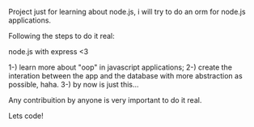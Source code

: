 Project just for learning about node.js, i will try to do an orm for node.js applications.

Following the steps to do it real:

node.js with express <3


1-) learn more about "oop" in javascript applications;
2-) create the interation between the app and the database with more abstraction as possible, haha.
3-) by now is just this...

Any contribuition by anyone is very important to do it real.

Lets code!
 